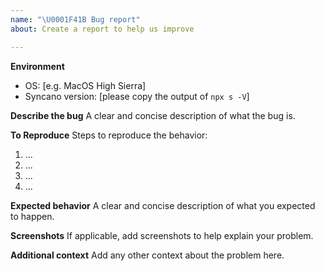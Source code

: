 ```yaml
---
name: "\U0001F41B Bug report"
about: Create a report to help us improve

---
```


**Environment**
 - OS: [e.g. MacOS High Sierra]
 - Syncano version:  [please copy the output of `npx s -V`]

**Describe the bug**
A clear and concise description of what the bug is.

**To Reproduce**
Steps to reproduce the behavior:
1. ...
2. ...
3. ...
4. ...

**Expected behavior**
A clear and concise description of what you expected to happen.

**Screenshots**
If applicable, add screenshots to help explain your problem.

**Additional context**
Add any other context about the problem here.
